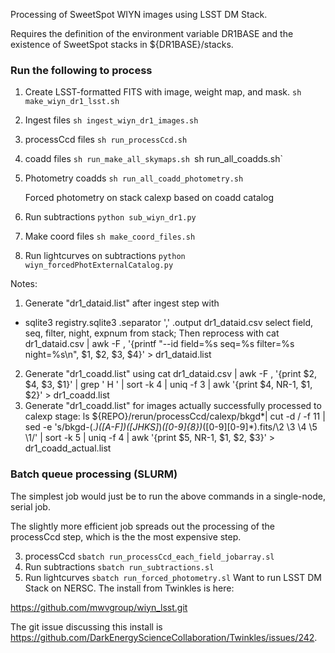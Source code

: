 Processing of SweetSpot WIYN images using LSST DM Stack.

Requires the definition of the environment variable DR1BASE and the existence of SweetSpot stacks in ${DR1BASE}/stacks.

### Run the following to process
1. Create LSST-formatted FITS with image, weight map, and mask.
`sh make_wiyn_dr1_lsst.sh`
2. Ingest files
`sh ingest_wiyn_dr1_images.sh`
3. processCcd files
`sh run_processCcd.sh`
4. coadd files
`sh run_make_all_skymaps.sh
`sh run_all_coadds.sh`
5. Photometry coadds
`sh run_all_coadd_photometry.sh`

   Forced photometry on stack calexp based on coadd catalog

6. Run subtractions
`python sub_wiyn_dr1.py`
7. Make coord files
`sh make_coord_files.sh`
8. Run lightcurves on subtractions
`python wiyn_forcedPhotExternalCatalog.py`

Notes:
1. Generate "dr1_dataid.list" after ingest step with
 * sqlite3 registry.sqlite3
.separator ','
.output dr1_dataid.csv
select field, seq, filter, night, expnum from stack;
 Then reprocess with
cat dr1_dataid.csv | awk -F , '{printf "--id field=%s seq=%s filter=%s night=%s\n", $1, $2, $3, $4}' > dr1_dataid.list
2. Generate "dr1_coadd.list" using
cat dr1_dataid.csv | awk -F , '{print $2, $4, $3, $1}' | grep ' H '  | sort -k 4 | uniq -f 3 | awk '{print $4, NR-1, $1, $2}' > dr1_coadd.list
3. Generate "dr1_coadd.list" for images actually successfully processed to calexp stage:
ls ${REPO}/rerun/processCcd/calexp/bkgd*| cut -d / -f 11 | sed -e 's/bkgd-\(.*\)_\([A-F]\)_\([JHKS]*\)_\([0-9]\{8\}\)_\([0-9][0-9]*\)\.fits/\2 \3 \4 \5 \1/' | sort -k 5 | uniq -f 4 | awk '{print $5, NR-1, $1, $2, $3}' > dr1_coadd_actual.list

### Batch queue processing (SLURM)
The simplest job would just be to run the above commands in a single-node, serial job.

The slightly more efficient job spreads out the processing of the processCcd step, which is the the most expensive step.

3. processCcd
`sbatch run_processCcd_each_field_jobarray.sl`
4. Run subtractions
`sbatch run_subtractions.sl`
5. Run lightcurves
`sbatch run_forced_photometry.sl`
Want to run LSST DM Stack on NERSC. The install from Twinkles is here:

https://github.com/mwvgroup/wiyn_lsst.git

The git issue discussing this install is https://github.com/DarkEnergyScienceCollaboration/Twinkles/issues/242.
